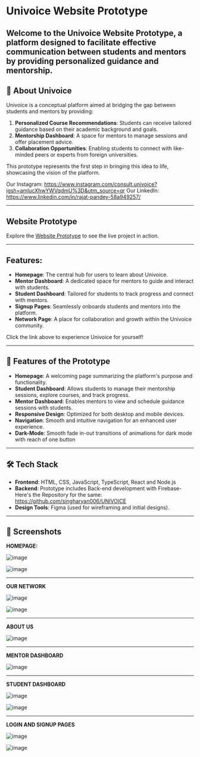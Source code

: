 # Univoice Website Prototype

Welcome to the **Univoice Website Prototype**, a platform designed to facilitate effective communication between students and mentors by providing personalized guidance and mentorship.
---

## 🚀 **About Univoice**
Univoice is a conceptual platform aimed at bridging the gap between students and mentors by providing:
1. **Personalized Course Recommendations**: Students can receive tailored guidance based on their academic background and goals.
2. **Mentorship Dashboard**: A space for mentors to manage sessions and offer placement advice.
3. **Collaboration Opportunities**: Enabling students to connect with like-minded peers or experts from foreign universities.

This prototype represents the first step in bringing this idea to life, showcasing the vision of the platform.

Our Instagram: https://www.instagram.com/consult.univoice?igsh=amlucXhwYWVqdmU%3D&utm_source=qr
Our LinkedIn: https://www.linkedin.com/in/rajat-pandey-58a949257/

---

## Website Prototype
Explore the [Website Prototype](https://consultunivoice.netlify.app/) to see the live project in action.

---

## Features:
- **Homepage**: The central hub for users to learn about Univoice.
- **Mentor Dashboard**: A dedicated space for mentors to guide and interact with students.
- **Student Dashboard**: Tailored for students to track progress and connect with mentors.
- **Signup Pages**: Seamlessly onboards students and mentors into the platform.
- **Network Page**: A place for collaboration and growth within the Univoice community.

Click the link above to experience Univoice for yourself!

---

## 🔧 **Features of the Prototype**
- **Homepage**: A welcoming page summarizing the platform's purpose and functionality.
- **Student Dashboard**: Allows students to manage their mentorship sessions, explore courses, and track progress.
- **Mentor Dashboard**: Enables mentors to view and schedule guidance sessions with students.
- **Responsive Design**: Optimized for both desktop and mobile devices.
- **Navigation**: Smooth and intuitive navigation for an enhanced user experience.
- **Dark-Mode**: Smooth fade in-out transitions of animations for dark mode with reach of one button

---

## 🛠️ **Tech Stack**
- **Frontend**: HTML, CSS, JavaScript, TypeScript, React and Node.js
- **Backend**: Prototype includes Back-end development with Firebase-Here's the Repository for the same: https://github.com/singharyan006/UNIVOICE
- **Design Tools**: Figma (used for wireframing and initial designs).


---

## 📸 **Screenshots**
**HOMEPAGE:**


![image](https://github.com/user-attachments/assets/c4890397-5e5f-4d20-bc8f-3c95e3fb9ae3)

![image](https://github.com/user-attachments/assets/05a57c0b-07d3-43c6-a8ce-3818f233a10f)

---

**OUR NETWORK**

![image](https://github.com/user-attachments/assets/1fe85b95-3579-484d-927b-215c1cb3ba40)

![image](https://github.com/user-attachments/assets/a38abca6-3f51-4950-9356-a04095ff09e4)

---

**ABOUT US**


![image](https://github.com/user-attachments/assets/61775992-4d21-4b12-97e5-26cc5635551d)

---

**MENTOR DASHBOARD**


![image](https://github.com/user-attachments/assets/8074bb60-946d-48b0-924e-d9ec3c3f0c1d)

---

**STUDENT DASHBOARD**


![image](https://github.com/user-attachments/assets/6667c804-24b4-42d7-9cba-9fdae31cce2e)

![image](https://github.com/user-attachments/assets/d914d53e-5bc3-4d25-a827-f5e95dfc697f)

---

**LOGIN AND SIGNUP PAGES**



![image](https://github.com/user-attachments/assets/da6fe127-b31b-42b2-8b67-11425a70c029)



![image](https://github.com/user-attachments/assets/02c9f172-360b-4d1d-aa39-b3225c52d61c)







